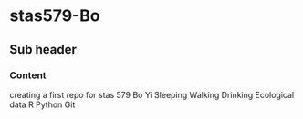 # stas579-Bo
## Sub header
### Content
creating a first repo for stas 579
Bo Yi
Sleeping Walking Drinking
Ecological data
R Python Git
